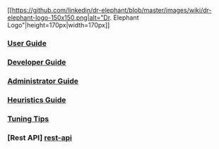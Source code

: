 [[https://github.com/linkedin/dr-elephant/blob/master/images/wiki/dr-elephant-logo-150x150.png|alt="Dr. Elephant Logo"|height=170px|width=170px]]

### [User Guide][user-guide]

### [Developer Guide][dev-guide]

### [Administrator Guide][admin-guide]

### [Heuristics Guide][heuristic-guide]

### [Tuning Tips][tuning-guide]

### [Rest API] [rest-api]


[user-guide]: https://github.com/linkedin/dr-elephant/wiki/User-Guide

[dev-guide]: https://github.com/linkedin/dr-elephant/wiki/Developer-Guide

[admin-guide]: https://github.com/linkedin/dr-elephant/wiki/Administrator-Guide

[heuristic-guide]: https://github.com/linkedin/dr-elephant/wiki/Heuristics-Guide

[tuning-guide]: https://github.com/linkedin/dr-elephant/wiki/Tuning-Tips

[rest-api]: https://github.com/linkedin/dr-elephant/wiki/Rest-API